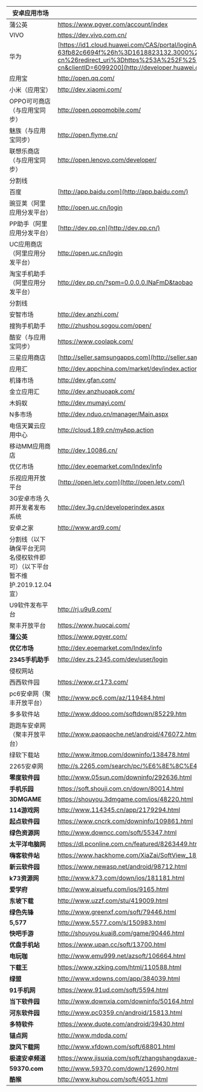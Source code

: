 **安卓应用市场**                                 | **开发者后台**                                                                                                                                                                                                                                                                                                                                                                                                                                                                                                                                                                                                                                                                       |
| ------------------------------------------ | ------------------------------------------------------------------------------------------------------------------------------------------------------------------------------------------------------------------------------------------------------------------------------------------------------------------------------------------------------------------------------------------------------------------------------------------------------------------------------------------------------------------------------------------------------------------------------------------------------------------------------------------------------------------------------- |
| 蒲公英                                        | <https://www.pgyer.com/account/index>                                                                                                                                                                                                                                                                                                                                                                                                                                                                                                                                                                                                                                           |
| VIVO                                       | <https://dev.vivo.com.cn/>                                                                                                                                                                                                                                                                                                                                                                                                                                                                                                                                                                                                                                                      |
| 华为                                         | [https://id1.cloud.huawei.com/CAS/portal/loginAuth.html?validated=true&themeName=huawei&service=https%3A%2F%2Foauth-login1.cloud.huawei.com%2Foauth2%2Fv2%2Flogin%3Faccess_type%3Doffline%26client_id%3D6099200%26display%3Dpage%26flowID%3Dc53504aa-18f6-4ac6-81c2-63fb82c6694f%26h%3D1618823132.3000%26lang%3Dzh-cn%26redirect_uri%3Dhttps%253A%252F%252Fdeveloper.huawei.com%252Fconsumer%252Fcn%252Fservice%252Fjosp%252Fagc%252FhandleLogin.html%26response_type%3Dcode%26state%3D1530865%26v%3Df1cab61694fb84f2750cab8f968f8c477b9d40b97f3029f2886c65f4156a0a70&loginChannel=89000000&reqClientType=89&lang=zh-cn&clientID=6099200](http://developer.huawei.com/cn) |
| 应用宝                                        | <http://open.qq.com/>                                                                                                                                                                                                                                                                                                                                                                                                                                                                                                                                                                                                                                                           |
| 小米（应用宝）                                    | <http://dev.xiaomi.com/>                                                                                                                                                                                                                                                                                                                                                                                                                                                                                                                                                                                                                                                        |
| OPPO可可商店（与应用宝同步）                           | <http://open.oppomobile.com/>                                                                                                                                                                                                                                                                                                                                                                                                                                                                                                                                                                                                                                                   |
| 魅族（与应用宝同步）                                 | <http://open.flyme.cn/>                                                                                                                                                                                                                                                                                                                                                                                                                                                                                                                                                                                                                                                         |
| 联想乐商店（与应用宝同步）                              | <http://open.lenovo.com/developer/>                                                                                                                                                                                                                                                                                                                                                                                                                                                                                                                                                                                                                                             |
| 分割线                                        |                                                                                                                                                                                                                                                                                                                                                                                                                                                                                                                                                                                                                                                                                 |
| 百度                                         | [http://app.baidu.com](http://app.baidu.com/)                                                                                                                                                                                                                                                                                                                                                                                                                                                                                                                                                                                                                                   |
| 豌豆荚（阿里应用分发平台）                              | <http://open.uc.cn/login>                                                                                                                                                                                                                                                                                                                                                                                                                                                                                                                                                                                                                                                       |
| PP助手（阿里应用分发平台）                             | [http://dev.pp.cn](http://dev.pp.cn/)                                                                                                                                                                                                                                                                                                                                                                                                                                                                                                                                                                                                                                           |
| UC应用商店（阿里应用分发平台）                           | <http://open.uc.cn/login>                                                                                                                                                                                                                                                                                                                                                                                                                                                                                                                                                                                                                                                       |
| 淘宝手机助手（阿里应用分发平台）                           | <http://dev.pp.cn/?spm=0.0.0.0.lNaFmD&taobao>                                                                                                                                                                                                                                                                                                                                                                                                                                                                                                                                                                                                                                   |
| 分割线                                        |                                                                                                                                                                                                                                                                                                                                                                                                                                                                                                                                                                                                                                                                                 |
| 安智市场                                       | <http://dev.anzhi.com/>                                                                                                                                                                                                                                                                                                                                                                                                                                                                                                                                                                                                                                                         |
| 搜狗手机助手                                     | <http://zhushou.sogou.com/open/>                                                                                                                                                                                                                                                                                                                                                                                                                                                                                                                                                                                                                                                |
| 酷安（与应用宝同步）                                 | <https://www.coolapk.com/>                                                                                                                                                                                                                                                                                                                                                                                                                                                                                                                                                                                                                                                      |
| 三星应用商店                                     | [http://seller.samsungapps.com](http://seller.samsungapps.com/)                                                                                                                                                                                                                                                                                                                                                                                                                                                                                                                                                                                                                 |
| 应用汇                                        | <http://dev.appchina.com/market/dev/index.action>                                                                                                                                                                                                                                                                                                                                                                                                                                                                                                                                                                                                                               |
| 机锋市场                                       | <http://dev.gfan.com/>                                                                                                                                                                                                                                                                                                                                                                                                                                                                                                                                                                                                                                                          |
| 金立应用汇                                      | <http://dev.anzhuoapk.com/>                                                                                                                                                                                                                                                                                                                                                                                                                                                                                                                                                                                                                                                     |
| 木蚂蚁                                        | <http://dev.mumayi.com/>                                                                                                                                                                                                                                                                                                                                                                                                                                                                                                                                                                                                                                                        |
| N多市场                                       | <http://dev.nduo.cn/manager/Main.aspx>                                                                                                                                                                                                                                                                                                                                                                                                                                                                                                                                                                                                                                          |
| 电信天翼云应用中心                                  | <http://cloud.189.cn/myApp.action>                                                                                                                                                                                                                                                                                                                                                                                                                                                                                                                                                                                                                                              |
| 移动MM应用商店                                   | <http://dev.10086.cn/>                                                                                                                                                                                                                                                                                                                                                                                                                                                                                                                                                                                                                                                          |
| 优亿市场                                       | <http://dev.eoemarket.com/Index/info>                                                                                                                                                                                                                                                                                                                                                                                                                                                                                                                                                                                                                                           |
| 乐视应用开放平台                                   | [http://open.letv.com](http://open.letv.com/)                                                                                                                                                                                                                                                                                                                                                                                                                                                                                                                                                                                                                                   |
| 3G安卓市场 久邦开发者发布系统                           | <http://dev.3g.cn/developerindex.aspx>                                                                                                                                                                                                                                                                                                                                                                                                                                                                                                                                                                                                                                          |
| 安卓之家                                       | <http://www.ard9.com/>                                                                                                                                                                                                                                                                                                                                                                                                                                                                                                                                                                                                                                                          |
| 分割线（以下确保平台无同名侵权软件即可）（以下平台暂不维护.2019.12.04宣） |                                                                                                                                                                                                                                                                                                                                                                                                                                                                                                                                                                                                                                                                                 |
| U9软件发布平台                                   | <http://rj.u9u9.com/>                                                                                                                                                                                                                                                                                                                                                                                                                                                                                                                                                                                                                                                           |
| 聚丰开放平台                                     | <https://www.huocai.com/>                                                                                                                                                                                                                                                                                                                                                                                                                                                                                                                                                                                                                                                       |
| **蒲公英**                                    | <https://www.pgyer.com/>                                                                                                                                                                                                                                                                                                                                                                                                                                                                                                                                                                                                                                                        |
| **优亿市场**                                   | <http://dev.eoemarket.com/Index/info>                                                                                                                                                                                                                                                                                                                                                                                                                                                                                                                                                                                                                                           |
| **2345手机助手**                               | <http://dev.zs.2345.com/dev/user/login>                                                                                                                                                                                                                                                                                                                                                                                                                                                                                                                                                                                                                                         |
| 侵权网站                                       |                                                                                                                                                                                                                                                                                                                                                                                                                                                                                                                                                                                                                                                                                 |
| 西西软件园                                      | <https://www.cr173.com/>                                                                                                                                                                                                                                                                                                                                                                                                                                                                                                                                                                                                                                                        |
| pc6安卓网（聚丰开放平台）                             | <http://www.pc6.com/az/119484.html>                                                                                                                                                                                                                                                                                                                                                                                                                                                                                                                                                                                                                                             |
| 多多软件站                                      | <http://www.ddooo.com/softdown/85229.htm>                                                                                                                                                                                                                                                                                                                                                                                                                                                                                                                                                                                                                                       |
| 跑跑车安卓网（聚丰开放平台）                             | <http://www.paopaoche.net/android/476072.html>                                                                                                                                                                                                                                                                                                                                                                                                                                                                                                                                                                                                                                  |
| 绿软下载站                                      | <http://www.itmop.com/downinfo/138478.html>                                                                                                                                                                                                                                                                                                                                                                                                                                                                                                                                                                                                                                     |
| 2265安卓网                                    | <http://s.2265.com/search/pc/%E6%8E%8C%E4%B8%8A%E5%A4%A7%E5%AD%A6_all_hits.html>                                                                                                                                                                                                                                                                                                                                                                                                                                                                                                                                                                                                |
| **零度软件园**                                  | <http://www.05sun.com/downinfo/292636.html>                                                                                                                                                                                                                                                                                                                                                                                                                                                                                                                                                                                                                                     |
| **手机乐园**                                   | <https://soft.shouji.com.cn/down/80014.html>                                                                                                                                                                                                                                                                                                                                                                                                                                                                                                                                                                                                                                    |
| **3DMGAME**                                | <https://shouyou.3dmgame.com/ios/48220.html>                                                                                                                                                                                                                                                                                                                                                                                                                                                                                                                                                                                                                                    |
| **114游戏网**                                 | <http://www.114345.cn/app/2179294.html>                                                                                                                                                                                                                                                                                                                                                                                                                                                                                                                                                                                                                                         |
| **起点软件园**                                  | <https://www.cncrk.com/downinfo/109861.html>                                                                                                                                                                                                                                                                                                                                                                                                                                                                                                                                                                                                                                    |
| **绿色资源网**                                  | <http://www.downcc.com/soft/55347.html>                                                                                                                                                                                                                                                                                                                                                                                                                                                                                                                                                                                                                                         |
| **太平洋电脑网**                                 | <https://dl.pconline.com.cn/featured/8263449.html>                                                                                                                                                                                                                                                                                                                                                                                                                                                                                                                                                                                                                              |
| **嗨客软件站**                                  | <https://www.hackhome.com/XiaZai/SoftView_183999.html>                                                                                                                                                                                                                                                                                                                                                                                                                                                                                                                                                                                                                          |
| **新云软件园**                                  | <https://www.newasp.net/android/98712.html>                                                                                                                                                                                                                                                                                                                                                                                                                                                                                                                                                                                                                                     |
| **k73资源网**                                 | <http://www.k73.com/down/ios/181181.html>                                                                                                                                                                                                                                                                                                                                                                                                                                                                                                                                                                                                                                       |
| **爱学府**                                    | <http://www.aixuefu.com/ios/9165.html>                                                                                                                                                                                                                                                                                                                                                                                                                                                                                                                                                                                                                                          |
| **东坡下载**                                   | <http://www.uzzf.com/stu/419009.html>                                                                                                                                                                                                                                                                                                                                                                                                                                                                                                                                                                                                                                           |
| **绿色先锋**                                   | <http://www.greenxf.com/soft/79446.html>                                                                                                                                                                                                                                                                                                                                                                                                                                                                                                                                                                                                                                        |
| **5,577**                                  | <http://www.5577.com/s/150983.html>                                                                                                                                                                                                                                                                                                                                                                                                                                                                                                                                                                                                                                             |
| **快吧手游**                                   | <http://shouyou.kuai8.com/game/90446.html>                                                                                                                                                                                                                                                                                                                                                                                                                                                                                                                                                                                                                                      |
| **优盘手机站**                                  | <https://www.upan.cc/soft/13700.html>                                                                                                                                                                                                                                                                                                                                                                                                                                                                                                                                                                                                                                           |
| **电玩咖**                                    | <http://www.emu999.net/azsoft/106664.html>                                                                                                                                                                                                                                                                                                                                                                                                                                                                                                                                                                                                                                      |
| **下载王**                                    | <https://www.xzking.com/html/110588.html>                                                                                                                                                                                                                                                                                                                                                                                                                                                                                                                                                                                                                                       |
| **绿盟**                                     | <http://www.xdowns.com/app/384039.html>                                                                                                                                                                                                                                                                                                                                                                                                                                                                                                                                                                                                                                         |
| **91手机网**                                  | <https://www.91ud.com/soft/5594.html>                                                                                                                                                                                                                                                                                                                                                                                                                                                                                                                                                                                                                                           |
| **当下软件园**                                  | <http://www.downxia.com/downinfo/50164.html>                                                                                                                                                                                                                                                                                                                                                                                                                                                                                                                                                                                                                                    |
| **河东软件园**                                  | <http://www.pc0359.cn/android/15813.html>                                                                                                                                                                                                                                                                                                                                                                                                                                                                                                                                                                                                                                       |
| **多特软件**                                   | <https://www.duote.com/android/39430.html>                                                                                                                                                                                                                                                                                                                                                                                                                                                                                                                                                                                                                                      |
| **锚点网**                                    | <http://www.mdpda.com/>                                                                                                                                                                                                                                                                                                                                                                                                                                                                                                                                                                                                                                                         |
| **旋风下载网**                                  | <http://www.xfdown.com/soft/68801.html>                                                                                                                                                                                                                                                                                                                                                                                                                                                                                                                                                                                                                                         |
| **极速安卓频道**                                 | <https://www.jisuxia.com/soft/zhangshangdaxue-3604.html>                                                                                                                                                                                                                                                                                                                                                                                                                                                                                                                                                                                                                        |
| **59370.com**                              | <http://www.59370.com/down/12690.html>                                                                                                                                                                                                                                                                                                                                                                                                                                                                                                                                                                                                                                          |
| **酷猴**                                     | <http://www.kuhou.com/soft/4051.html>                                                                                                                                                                                                                                                                                                                                                                                                                                                                                                                                                                                                                                           |
